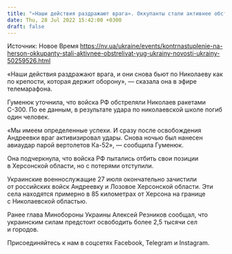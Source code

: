 ```yaml
---
title: "«Наши действия раздражают врага». Оккупанты стали активнее обстреливать юг Украины после освобождения Андреевки — Гуменюк"
date: Thu, 28 Jul 2022 15:42:00 +0300
draft: false
---
```

Источник: Новое Время https://nv.ua/ukraine/events/kontrnastuplenie-na-herson-okkupanty-stali-aktivnee-obstrelivat-yug-ukrainy-novosti-ukrainy-50259526.html


«Наши действия раздражают врага, и они снова бьют по Николаеву как по крепости, которая держит оборону», — сказала она в эфире телемарафона.

Гуменюк уточнила, что войска РФ обстреляли Николаев ракетами С-300. По ее данным, в результате удара по николаевской школе погиб один человек.

«Мы имеем определенные успехи. И сразу после освобождения Андреевки враг активизировал удары. Снова ночью был нанесен авиаудар парой вертолетов Ка-52», — сообщила Гуменюк.

Она подчеркнула, что войска РФ пытались отбить свои позиции в Херсонской области, но с потерями отступили. 

Украинские военнослужащие 27 июля окончательно зачистили от российских войск Андреевку и Лозовое Херсонской области. Эти села находятся примерно в 85 километрах от Херсона на границе с Николаевской областью.

Ранее глава Минобороны Украины Алексей Резников сообщал, что украинским силам предстоит освободить более 2,5 тысячи сел и городов.

Присоединяйтесь к нам в соцсетях Facebook, Telegram и Instagram.
